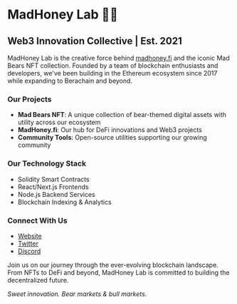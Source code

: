 # MadHoney Lab 🐻🍯

## Web3 Innovation Collective | Est. 2021

MadHoney Lab is the creative force behind [madhoney.fi](https://madhoney.fi) and the iconic Mad Bears NFT collection. Founded by a team of blockchain enthusiasts and developers, we've been building in the Ethereum ecosystem since 2017 while expanding to Berachain and beyond.

### Our Projects

- **Mad Bears NFT**: A unique collection of bear-themed digital assets with utility across our ecosystem
- **MadHoney.fi**: Our hub for DeFi innovations and Web3 projects
- **Community Tools**: Open-source utilities supporting our growing community

### Our Technology Stack

- Solidity Smart Contracts
- React/Next.js Frontends
- Node.js Backend Services
- Blockchain Indexing & Analytics

### Connect With Us

- [Website](https://madhoney.fi)
- [Twitter](https://twitter.com/madhoneyfi)
- [Discord](https://discord.gg/madhoney)

Join us on our journey through the ever-evolving blockchain landscape. From NFTs to DeFi and beyond, MadHoney Lab is committed to building the decentralized future.

*Sweet innovation. Bear markets & bull markets.*
